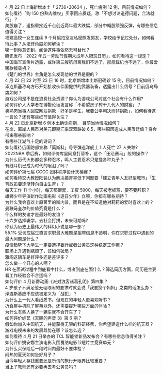 4 月 22 日上海新增本土「 2736+20634 」，死亡病例 12 例，目前情况如何？  
如何看待「购 150 份熟肉维权」买家回应质疑，称「不想讨论道德问题，合法就行」？  
美股崩了，道指重挫近千点创近两年最大跌幅，部分中概股顽强反弹，有哪些信息值得关注？  
福建高校一女生连续 9 个月偷拍室友私密照发男友，学校给予记过处分，如何看待此事？从法律角度如何解读？  
哪一刻你意识到，阅读这件事依然无可替代？  
腾讯发布「2022 年五一劳动节假期未成年人限玩日历」，如何看待这一规定？  
中国海军宣传片透露，或许第三艘航母离我们不远了，那舰载机也不远了，你最爱哪款舰载机？  
《楚门的世界》主角是怎么发现他的世界是假的？  
4 月 22 日 22 时至 23 日 16 时，北京新增本土新冠确诊 15 例，目前情况如何？  
泽连斯基称乌方已开始接收伙伴国提供的武器装备，透露出什么信号？目前俄乌局势如何？  
游戏公司是不是在浪费社会资源？你认为游戏公司对这个社会有什么作用?  
如何评价人大学者在博鳌论坛发言称「不希望房子榨干几代人的财富」？  
卖熟肉当事人回应网友捐款「好多是学生，我要公平判决而非捐款」，如何看待这一言论？还有哪些细节值得关注？  
4 月 22 日北京新增 6 例本土确诊病例， 目前当地情况如何？  
在岸、离岸人民币对美元即期汇率双双跌破 6.5，哪些原因造成人民币贬值？将会带来哪些影响？  
有哪些江湖气十足的诗词？  
如何看待俄国防部宣称「莫斯科」号导弹巡洋舰上 1 人死亡 27 人失踪?  
2022NBA 季后赛，如何评价库里同意打替补，这个「田忌赛马」般的操作？  
为什么历代火影都会多种忍术，鸣人主要忍术只是搓各种丸子？  
有线耳机已成为时代的眼泪了吗？  
如何评价第七届 CCCC 团体程序设计天梯赛？  
如何看待交大教授陆铭认为解决婚育率低下问题要「建立青年人友好型城市」「生育政策要逐渐转向自由生育」？  
每天工作 11 个小时，每天都很累，工资 5000，每天被老板骂，要不要辞职？  
雄狮少年导演新作动画电影《逐日少年》立项，你都有哪些期待？  
为什么我会喜欢上原著里的斯内普，而且是在不知道他对莉莉的爱时喜欢上的？  
曼联马奎尔的价值究竟是什么？  
什么样的友谊才是最好的友谊？  
十六岁选择辍学，去社会打拼，未来可期吗?  
你认为历史上最伟大的科幻小说是哪一部？  
55.1% 受访应届生直言求职最大难题是招聘信息不透明，你在求职过程中遇到的最大问题是什么？  
疫情趋势下大学生一定要选择银行或者公务员这种稳定工作嘛？  
职场上升遇到瓶颈了，该如何破局？  
雅阁这辆车是好评多还是差评多？  
怎么做一个开心的人啊？  
HR 在面试过程中到底看中什么，或者到底在面什么？筛选简历方面，简历是主要看工作经验合不合适吗？  
如何评价 4 月新番动画《派对浪客诸葛孔明》第四集？  
4 岁孩子不满足他无理取闹的要求时就会说「我要换个妈妈」之类的话怎么办？  
泽连斯基应不应该被定义为「战犯」？  
为什么上一代人看纸质书，但现在的年轻人更喜欢听书？  
折叠屏手机除了屏幕以外，还需要提升哪些方面的体验？  
为什么有些人换了一辆车就不会开车了？  
如何评价综艺《天赐的声音 3》第 6 期？  
假如你加入中国航天，并能获得无限的科研经费，你希望建造什么样的航天器？  
游戏电视未来的发展趋势在哪？该怎么选？  
如何看待 4 月 21 日举办的 TCL 智能锁新品发布会？有哪些信息值得关注？  
如何评价姚安娜主演电影入围戛纳电影节短片主竞赛单元？  
为什么买保险后一段时间内最好不要体检？  
闷热的夏天如何坐好月子？  
当今年轻人存钱重要还是所谓的旅行开眼界比较重要？  
当上了教师还有必要再去考公务员吗？  
